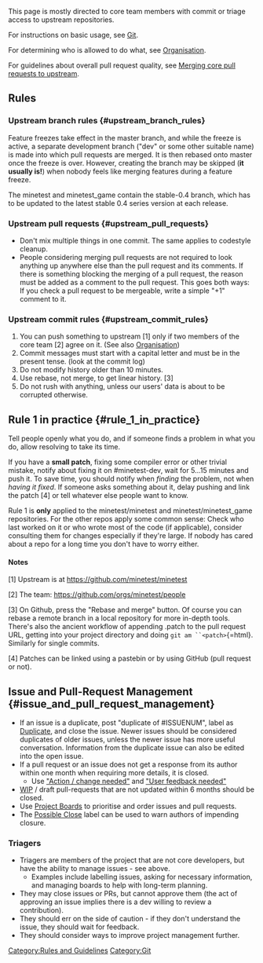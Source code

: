 This page is mostly directed to core team members with commit or triage access to upstream repositories.

For instructions on basic usage, see [Git](Git "wikilink").

For determining who is allowed to do what, see [Organisation](Organisation "wikilink").

For guidelines about overall pull request quality, see [Merging core pull requests to upstream](Merging_core_pull_requests_to_upstream "wikilink").

## Rules

### Upstream branch rules {#upstream_branch_rules}

Feature freezes take effect in the master branch, and while the freeze is active, a separate development branch (\"dev\" or some other suitable name) is made into which pull requests are merged. It is then rebased onto master once the freeze is over. However, creating the branch may be skipped (**it usually is!**) when nobody feels like merging features during a feature freeze.

The minetest and minetest_game contain the stable-0.4 branch, which has to be updated to the latest stable 0.4 series version at each release.

### Upstream pull requests {#upstream_pull_requests}

-   Don\'t mix multiple things in one commit. The same applies to codestyle cleanup.
-   People considering merging pull requests are not required to look anything up anywhere else than the pull request and its comments. If there is something blocking the merging of a pull request, the reason must be added as a comment to the pull request. This goes both ways: If you check a pull request to be mergeable, write a simple \"+1\" comment to it.

### Upstream commit rules {#upstream_commit_rules}

1.  You can push something to upstream \[1\] only if two members of the core team \[2\] agree on it. (See also [Organisation](Organisation "wikilink"))
2.  Commit messages must start with a capital letter and must be in the present tense. (look at the commit log)
3.  Do not modify history older than 10 minutes.
4.  Use rebase, not merge, to get linear history. \[3\]
5.  Do not rush with anything, unless our users\' data is about to be corrupted otherwise.

## Rule 1 in practice {#rule_1_in_practice}

Tell people openly what you do, and if someone finds a problem in what you do, allow resolving to take its time.

If you have a **small patch**, fixing some compiler error or other trivial mistake, notify about fixing it on #minetest-dev, wait for 5\...15 minutes and push it. To save time, you should notify when *finding* the problem, not when *having it fixed*. If someone asks something about it, delay pushing and link the patch \[4\] or tell whatever else people want to know.

Rule 1 is **only** applied to the minetest/minetest and minetest/minetest_game repositories. For the other repos apply some common sense: Check who last worked on it or who wrote most of the code (if applicable), consider consulting them for changes especially if they\'re large. If nobody has cared about a repo for a long time you don\'t have to worry either.

#### Notes

\[1\] Upstream is at <https://github.com/minetest/minetest>

\[2\] The team: <https://github.com/orgs/minetest/people>

\[3\] On Github, press the \"Rebase and merge\" button. Of course you can rebase a remote branch in a local repository for more in-depth tools. There\'s also the ancient workflow of appending .patch to the pull request URL, getting into your project directory and doing `git am ``<patch>`{=html}. Similarly for single commits.

\[4\] Patches can be linked using a pastebin or by using GitHub (pull request or not).

## Issue and Pull-Request Management {#issue_and_pull_request_management}

-   If an issue is a duplicate, post \"duplicate of #ISSUENUM\", label as [Duplicate](https://github.com/minetest/minetest/labels/Duplicate), and close the issue. Newer issues should be considered duplicates of older issues, unless the newer issue has more useful conversation. Information from the duplicate issue can also be edited into the open issue.
-   If a pull request or an issue does not get a response from its author within one month when requiring more details, it is closed.
    -   Use [\"Action / change needed\"](https://github.com/minetest/minetest/labels/Action%20%2F%20change%20needed) and [\"User feedback needed\"](https://github.com/minetest/minetest/labels/User%20feedback%20needed)
-   [WIP](https://github.com/minetest/minetest/labels/WIP) / draft pull-requests that are not updated within 6 months should be closed.
-   Use [Project Boards](https://github.com/minetest/minetest/projects) to prioritise and order issues and pull requests.
-   The [Possible Close](https://github.com/minetest/minetest/labels/Possible%20Close) label can be used to warn authors of impending closure.

### Triagers

-   Triagers are members of the project that are not core developers, but have the ability to manage issues - see above.
    -   Examples include labelling issues, asking for necessary information, and managing boards to help with long-term planning.
-   They may close issues or PRs, but cannot approve them (the act of approving an issue implies there is a dev willing to review a contribution).
-   They should err on the side of caution - if they don\'t understand the issue, they should wait for feedback.
-   They should consider ways to improve project management further.

[Category:Rules and Guidelines](Category:Rules_and_Guidelines "wikilink") [Category:Git](Category:Git "wikilink")
